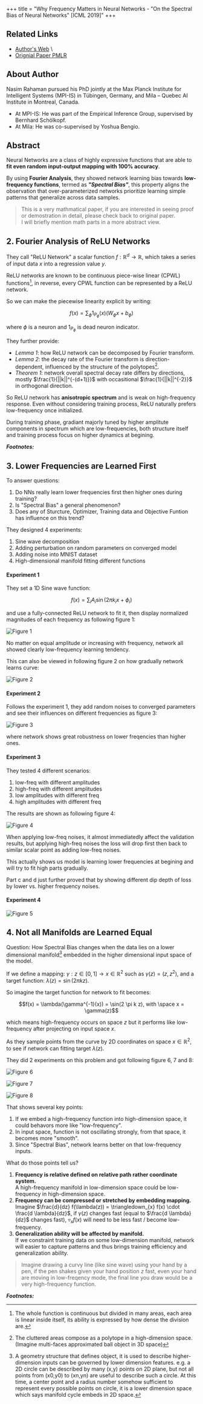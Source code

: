 +++
title = "Why Frequency Matters in Neural Networks - \"On the Spectral Bias of Neural Networks\" [ICML 2019]"
+++
## Related Links

- [Author's Web](https://nasimrahaman.super.site/) \
- [Orignial Paper PMLR](https://proceedings.mlr.press/v97/rahaman19a.html)

## About Author

Nasim Rahaman pursued his PhD jointly at the Max Planck Institute for Intelligent Systems (MPI-IS) in Tübingen, Germany, and Mila – Quebec AI Institute in Montreal, Canada.

- At MPI-IS: He was part of the Empirical Inference Group, supervised by Bernhard Schölkopf.
- At Mila: He was co-supervised by Yoshua Bengio.

## Abstract

Neural Networks are a class of highly expressive functions that are able to **fit even random input-output mapping with 100% accuracy**.

By using **Fourier Analysis**, they showed network learning bias towards **low-frequency functions**, termed as ***"Spectral Bias"***, this property aligns the observation that over-parameterized networks prioritize learning simple patterns that generalize across data samples.

> This is a very mathmatical paper, if you are interested in seeing proof or demostration in detail, please check back to original paper.  
I will briefly mention math parts in a more abstract view.

## 2. Fourier Analysis of ReLU Networks

They call "ReLU Network" a scalar function $f: \mathbb{R}^d \rightarrow \mathbb{R}$, which takes a series of input data $x$ into a regression value $y$.

ReLU networks are known to be continuous piece-wise linear (CPWL) functions[^1], in reverse, every CPWL function can be represented by a ReLU network.

So we can make the piecewise linearity explicit by writing: 

$$f(x) = \sum_{\phi} 1_{P_\phi}(x) (W_\phi x + b_\phi)$$

where $\phi$ is a neuron and $1_{P_\phi}$ is dead neuron indicator.

They further provide:
- *Lemma 1*: how ReLU network can be decomposed by Fourier transform. 
- *Lemma 2*: the decay rate of the Fourier transform is direction-dependent, influenced by the structure of the polytopes[^2].
- *Theorem 1*: network overall spectral decay rate differs by directions, mostly $\frac{1}{||k||^{-(d+1)}}$ with occasitional $\frac{1}{||k||^{-2}}$ in orthogonal direction.

So ReLU network has **anisotropic spectrum** and is weak on high-frequency response. Even without considering training process, ReLU naturally prefers low-frequency once initialized.

During training phase, gradiant majorly tuned by higher amplitute components in spectrum which are low-frequencies, both structure itself and training process focus on higher dynamics at begining.

***Footnotes:***

[^1]: The whole function is continuous but divided in many areas, each area is linear inside itself, its ability is expressed by how dense the division are.

[^2]: The cluttered areas compose as a polytope in a high-dimension space. (Imagine multi-faces approximated ball object in 3D space)

## 3. Lower Frequencies are Learned First

To answer questions: 
1. Do NNs really learn lower frequencies first then higher ones during training?
2. Is "Spectral Bias" a general phenomenon?
3. Does any of Sturcture, Optimizer, Training data and Objective Funtion has influence on this trend?

They designed 4 experiments:
1. Sine wave decomposition
2. Adding perturbation on random parameters on converged model
3. Adding noise into MNIST dataset
4. High-dimensional manifold fitting different functions

#### Experiment 1

They set a 1D Sine wave function: 

$$f(x) = \sum_{i} A_{i} \sin(2 \pi k_i x + \phi_i)$$

and use a fully-connected ReLU network to fit it, then display normalized magnitudes of each frequency as following figure 1:

![Figure 1](/paper/2025-05-21/figure1.png)

No matter on equal amplitude or increasing with frequency, network all showed clearly low-frequency learning tendency.

This can also be viewed in following figure 2 on how gradually network learns curve:

![Figure 2](/paper/2025-05-21/figure2.png)

#### Experiment 2

Follows the experiment 1, they add random noises to converged parameters and see their influences on different frequencies as figure 3:

![Figure 3](/paper/2025-05-21/figure3.png)

where network shows great robustness on lower freqencies than higher ones.

#### Experiment 3

They tested 4 different scenarios: 
1. low-freq with different amplitudes
2. high-freq with different amplitudes
3. low amplitudes with different freq
4. high amplitudes with different freq

The results are shown as following figure 4:

![Figure 4](/paper/2025-05-21/figure4.png)

When applying low-freq noises, it almost immediatedly affect the validation results, but applying high-freq noises the loss will drop first then back to similar scalar point as adding low-freq noises.

This actually shows us model is learning lower frequencies at begining and will try to fit high parts gradually.

Part c and d just further proved that by showing different dip depth of loss by lower vs. higher frequency noises.

#### Experiment 4


![Figure 5](/paper/2025-05-21/figure5.png)


## 4. Not all Manifolds are Learned Equal

Question: How Spectral Bias changes when the data lies on a lower dimensional manifold[^3] embedded in the higher dimensional input space of the model.

If we define a mapping: $\gamma: z \in [0,1] \rightarrow x \in \mathbb{R}^2$ such as $\gamma(z) = (z, z^2)$, and a target function: $\lambda(z) = \sin(2 \pi k z)$.

So imagine the target function for network to fit becomes: 

$$f(x) = \lambda(\gamma^{-1}(x)) = \sin(2 \pi k z), with \space x = \gamma(z)$$

which means high-frequency occurs on space $z$ but it performs like low-frequency after projecting on input space $x$.

As they sample points from the curve by 2D coordinates on space $x \in \mathbb{R}^2$, to see if network can fitting target $\lambda(z)$.

They did 2 experiments on this problem and got following figure 6, 7 and 8:

![Figure 6](/paper/2025-05-21/figure6.png)

![Figure 7](/paper/2025-05-21/figure7.png)

![Figure 8](/paper/2025-05-21/figure8.png)

That shows several key points:
1. If we embed a high-frequency function into high-dimension space, it could behavors more like "low-frequency".
2. In input space, function is not oscillating strongly, from that space, it becomes more "smooth".
3. Since "Spectral Bias", network learns better on that low-frequency inputs.

What do those points tell us?
1. **Frequency is relative defined on relative path rather coordinate system.**  
A high-frequency manifold in low-dimension space could be low-frequency in high-dimension space.
2. **Frequency can be compressed or stretched by embedding mapping.**  
Imagine $\frac{d}{dz} f(\lambda(z)) = \triangledown_{x} f(x) \cdot \frac{d \lambda}{dz}$, if $\gamma(z)$ changes fast (equal to $\frac{d \lambda}{dz}$ changes fast), $\triangledown_{x} f(x)$ will need to be less fast / become low-frequency.
3. **Generalization ability will be affected by manifold.**  
If we constraint training data on some low-dimension manifold, network will easier to capture patterns and thus brings training efficiency and generalization ability.

> Imagine drawing a curvy line (like sine wave) using your hand by a pen, if the pen shakes given your hand position $z$ fast, even your hand are moving in low-freqency mode, the final line you draw would be a very high-frequency function.

***Footnotes:***

[^3]: A geometry structure that defines object, it is used to describe higher-dimension inputs can be governed by lower dimension features. e.g. a 2D circle can be described by many (x,y) points on 2D plane, but not all points from (x0,y0) to (xn,yn) are useful to describe such a circle. At this time, a center point and a radius number somehow sufficient to represent every possible points on circle, it is a lower dimension space which says manifold cycle embeds in 2D space.

